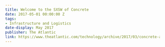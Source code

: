 ```yaml
---
title: Welcome to the SXSW of Concrete
date: 2017-05-01 00:00:00 Z
tags:
- Infrastructure and Logistics
date-display: May 2017
publisher: The Atlantic
link: https://www.theatlantic.com/technology/archive/2017/03/concrete-america/518502/
---
```


